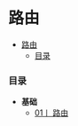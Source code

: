 # 路由

<!-- TOC -->

- [路由](#%e8%b7%af%e7%94%b1)
    - [目录](#%e7%9b%ae%e5%bd%95)

<!-- /TOC -->
### 目录

-  **基础**
    - [01丨 路由 ](./路由.md)